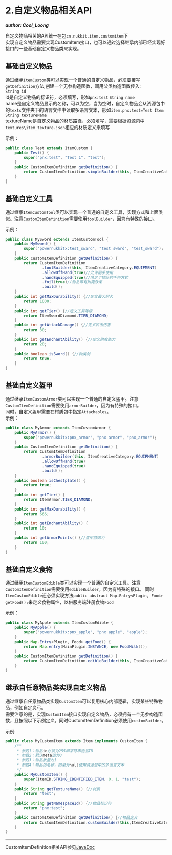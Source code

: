# 2.自定义物品相关API  

_**author: Cool_Loong**_  

自定义物品相关的API统一在包`cn.nukkit.item.customitem`下  
实现自定义物品需要实现CustomItem接口，也可以通过选择继承内部已经实现好接口的一些基础自定义物品类来实现。

## 基础自定义物品
通过继承`ItemCustom`类可以实现一个普通的自定义物品，必须要覆写`getDefinition`方法,创建一个无参构造函数，调用父类构造函数传入:  
`String id`  
id是自定义物品的标识符，必须填写，形如`pnx:test`
`String name`  
name是自定义物品显示的名称，可以为空，当为空时，自定义物品会从资源包中的`texts`文件夹下的语言文件中读取多语言文本，形如`item.pnx:test=Test Item`
`String textureName`  
textureName是自定义物品的材质路径，必须填写，需要根据资源包中`textures\item_texture.json`相应的材质定义来填写

示例：
```java
public class Test extends ItemCustom {
    public Test() {
        super("pnx:test", "Test 1", "test");
    }
    public CustomItemDefinition getDefinition() {
        return CustomItemDefinition.simpleBuilder(this, ItemCreativeCategory.EQUIPMENT).build();
    }
}
```
## 基础自定义工具
通过继承`ItemCustomTool`类可以实现一个普通的自定义工具，实现方式和上面类似。注意`CustomItemDefinition`需要使用`toolBuilder`，因为有特殊的接口。  

示例：
```java
public class MySword extends ItemCustomTool {
    public MySword() {
        super("powernukkitx:test_sward", "test sward", "test_sward");
    }
    public CustomItemDefinition getDefinition() {
        return CustomItemDefinition
                .toolBuilder(this, ItemCreativeCategory.EQUIPMENT)
                .allowOffHand(true)//允许副手使用
                .handEquipped(true)//决定了物品的手持方式
                .foil(true)//物品带有附魔效果
                .build();
    }
    public int getMaxDurability() {//定义最大耐久
        return 1000;
    }
    public int getTier() {//定义工具等级
        return ItemSwordDiamond.TIER_DIAMOND;
    }
    public int getAttackDamage() {//定义攻击伤害
        return 30;
    }
    public int getEnchantAbility() {//定义附魔能力
        return 20;
    }
    public boolean isSword() {//种类剑
        return true;
    }
}
```
## 基础自定义盔甲
通过继承`ItemCustomArmor`类可以实现一个普通的自定义盔甲。注意`CustomItemDefinition`需要使用`armorBuilder`，因为有特殊的接口。  
同时，自定义盔甲需要在材质包中指定`Attachables`。  
示例：
```java
public class MyArmor extends ItemCustomArmor {
    public MyArmor() {
        super("powernukkitx:pnx_armor", "pnx armor", "pnx_armor");
    }
    public CustomItemDefinition getDefinition() {
        return CustomItemDefinition
                .armorBuilder(this, ItemCreativeCategory.EQUIPMENT)
                .allowOffHand(true)
                .handEquipped(true)
                .build();
    }
    public boolean isChestplate() {
        return true;
    }
    public int getTier() {
        return ItemArmor.TIER_DIAMOND;
    }
    public int getMaxDurability() {
        return 666;
    }
    public int getEnchantAbility() {
        return 10;
    }
    public int getArmorPoints() {//盔甲防御力
        return 100;
    }
}
```
## 基础自定义食物
通过继承`ItemCustomEdible`类可以实现一个普通的自定义工具。注意`CustomItemDefinition`需要使用`edibleBuilder`，因为有特殊的接口。
同时`ItemCustomEdible`还必须实现方法`public abstract Map.Entry<Plugin, Food> getFood();`来定义食物属性，以供服务端注册食物`Food`

示例：
```java
public class MyApple extends ItemCustomEdible {
    public MyApple() {
        super("powernukkitx:pnx_apple", "pnx apple", "apple");
    }
    public Map.Entry<Plugin, Food> getFood() {
        return Map.entry(MainPlugin.INSTANCE, new FoodMilk());
    }
    public CustomItemDefinition getDefinition() {
        return CustomItemDefinition.edibleBuilder(this, ItemCreativeCategory.ITEMS).build();
    }
}
```
## 继承自任意物品类实现自定义物品
通过继承自任意物品类实现`CustomItem`可以复用核心内部逻辑，实现某些特殊物品，例如自定义弓。  
需要注意的是，实现`CustomItem`接口实现自定义物品，必须拥有一个无参构造函数，且按照以下示例定义。同时CustomItemDefinition必须使用`customBuilder`。  

示例:
```java
public class MyCustomItem extends Item implements CustomItem {
    /**
     * 参数1：物品id必须为255即字符串物品ID
     * 参数2：默认meta值为0
     * 参数3：物品数量为1
     * 参数4：物品的名称，如果为null使用资源包中的多语言文本
     */
    public MyCustomItem() {
        super(ItemID.STRING_IDENTIFIED_ITEM, 0, 1, "test");
    }
    public String getTextureName() {//材质
        return "test";
    }
    public String getNamespaceId() {//物品标识符
        return "pnx:test";
    }
    public CustomItemDefinition getDefinition() {//物品定义
        return CustomItemDefinition.customBuilder(this,ItemCreativeCategory.EQUIPMENT).build();
    }
}
```

-------------

CustomItemDefinition相关API参见[JavaDoc](https://javadoc.io/doc/cn.powernukkitx/powernukkitx/latest/cn/nukkit/item/customitem/CustomItemDefinition.html)